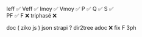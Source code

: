 Ieff ✅
Veff ✅
Imoy ✅
Vmoy ✅
P    ✅ 
Q    ✅
S    ✅  
PF   ✅
F    ❌ 
triphasé ❌   


doc ( ziko js ) json
strapi ?
dir2tree 
adoc  ❌
fix F 3ph 